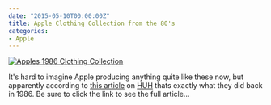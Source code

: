 ```yaml
---
date: "2015-05-10T00:00:00Z"
title: Apple Clothing Collection from the 80's
categories: 
- Apple
---
```

[![Apples 1986 Clothing Collection](http://www.huhmagazine.co.uk/images/uploaded/apple_clothing_01.jpg)](http://www.huhmagazine.co.uk/3900/apples-1986-clothing-collection)

It's hard to imagine Apple producing anything quite like these now, but apparently according to 
[this article](http://www.huhmagazine.co.uk/3900/apples-1986-clothing-collection) on 
[HUH](http://www.huhmagazine.co.uk) thats exactly what they did back in 1986. Be sure to click the link to see the full article...
